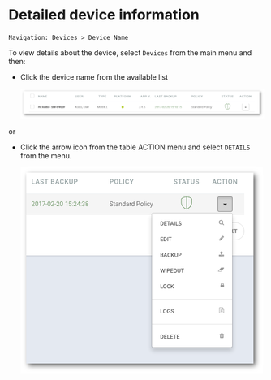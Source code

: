 # Detailed device information

```text
Navigation: Devices > Device Name
```

To view details about the device, select `Devices` from the main menu and then:

* Click the device name from the available list

  ![](../../.gitbook/assets/devices_s.png)

or

* Click the arrow icon from the table ACTION menu and select `DETAILS` from the menu.

  ![](../../.gitbook/assets/devicesaction%20%281%29.png)

